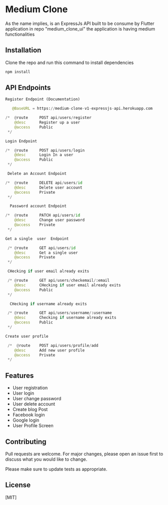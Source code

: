 # Medium Clone

As the name implies, is an ExpressJs API built to be consume by Flutter application in repo "medium_clone_ui" the application is having medium functionalities

## Installation

Clone the repo and run this command to install dependencies

```bash
npm install
```

## API Endpoints

```python
Register Endpoint (Documentation)

   @BaseURL = https://medium-clone-v1-expressjs-api.herokuapp.com

/*  @route     POST api/users/register
    @desc      Register up a user
    @access    Public
 */

Login Endpoint

/*  @route     POST api/users/login
    @desc      Login In a user
    @access    Public
 */

 Delete an Account Endpoint

/*  @route     DELETE api/users/id
    @desc      Delete user account
    @access    Private
 */

  Password account Endpoint

/*  @route     PATCH api/users/id
    @desc      Change user password
    @access    Private
 */

Get a single  user  Endpoint

 /* @route     GET api/users/id
    @desc      Get a single user 
    @access    Private
 */

 CHecking if user email already exits

 /* @route     GET api/users/checkemail/:email
    @desc      CHecking if user email already exits
    @access    Public
 */

  CHecking if username already exits

 /* @route     GET api/users/username/:username
    @desc      Checking if username already exits
    @access    Public
 */

Create user profile

 /*  @route    POST api/users/profile/add
    @desc      Add new user profile
    @access    Private
 */

```

## Features
+ User registration
+ User login
+ User change password
+ User delete account
+ Create blog Post
+ Facebook login
+ Google login
+ User Profile Screen

## Contributing
Pull requests are welcome. For major changes, please open an issue first to discuss what you would like to change.

Please make sure to update tests as appropriate.

## License
[MIT]